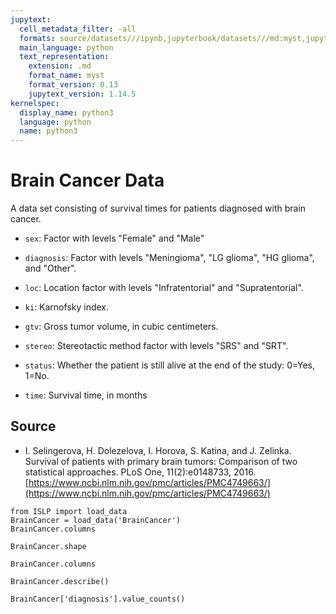 ```yaml
---
jupytext:
  cell_metadata_filter: -all
  formats: source/datasets///ipynb,jupyterbook/datasets///md:myst,jupyterbook/datasets///ipynb
  main_language: python
  text_representation:
    extension: .md
    format_name: myst
    format_version: 0.13
    jupytext_version: 1.14.5
kernelspec:
  display_name: python3
  language: python
  name: python3
---
```


# Brain Cancer Data

A data set consisting of survival times for patients diagnosed
with brain cancer.
     
- `sex`: Factor with levels "Female" and "Male"

- `diagnosis`: Factor with levels "Meningioma", "LG glioma", "HG glioma", and "Other".

- `loc`: Location factor with levels "Infratentorial" and "Supratentorial".

- `ki`: Karnofsky index.

- `gtv`: Gross tumor volume, in cubic centimeters.

- `stereo`: Stereotactic method factor with levels "SRS" and "SRT".

- `status`: Whether the patient is still alive at the end of the study: 0=Yes, 1=No.

- `time`: Survival time, in months

## Source

- I. Selingerova, H. Dolezelova, I. Horova, S. Katina, and J.
     Zelinka. Survival of patients with primary brain tumors:
     Comparison of two statistical approaches. PLoS One,
     11(2):e0148733, 2016.
     [https://www.ncbi.nlm.nih.gov/pmc/articles/PMC4749663/](https://www.ncbi.nlm.nih.gov/pmc/articles/PMC4749663/)

```{code-cell}
from ISLP import load_data
BrainCancer = load_data('BrainCancer')
BrainCancer.columns
```

```{code-cell}
BrainCancer.shape
```

```{code-cell}
BrainCancer.columns
```

```{code-cell}
BrainCancer.describe()
```

```{code-cell}
BrainCancer['diagnosis'].value_counts()
```
